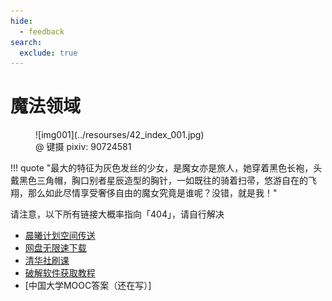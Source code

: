 ```yaml
---
hide:
  - feedback
search:
  exclude: true
---
```


# 魔法领域

<figure markdown="span">
![img001](../resourses/42_index_001.jpg)
<figcaption>@ 键摄 pixiv: 90724581</figcaption>
</figure>
!!! quote "最大的特征为灰色发丝的少女，是魔女亦是旅人，她穿着黑色长袍，头戴黑色三角帽，胸口别者星辰造型的胸针，一如既往的骑着扫帚，悠游自在的飞翔，那么如此尽情享受奢侈自由的魔女究竟是谁呢？没错，就是我！"

请注意，以下所有链接大概率指向「404」，请自行解决
- [晨曦计划空间传送](晨曦计划空间传送.md)
- [网盘无限速下载](网盘无限速下载.md)
- [清华社刷课](清华社刷课.md)
- [破解软件获取教程](破解软件获取教程/index.md)
- [中国大学MOOC答案（还在写）]